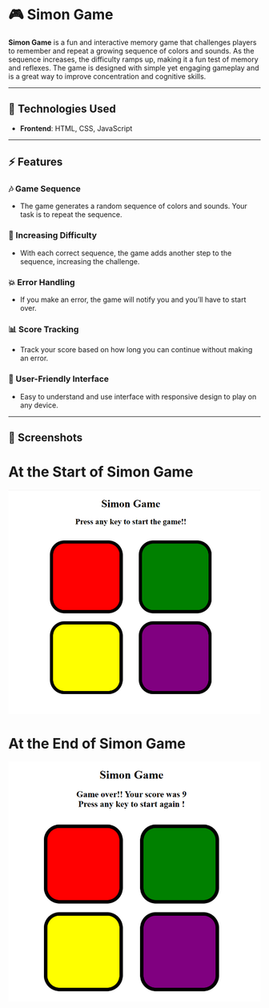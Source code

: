 # 🎮 Simon Game

**Simon Game** is a fun and interactive memory game that challenges players to remember and repeat a growing sequence of colors and sounds. As the sequence increases, the difficulty ramps up, making it a fun test of memory and reflexes. The game is designed with simple yet engaging gameplay and is a great way to improve concentration and cognitive skills.

---

## 🚀 Technologies Used

- **Frontend**: HTML, CSS, JavaScript
  
---

## ⚡ Features

### 🎶 Game Sequence
- The game generates a random sequence of colors and sounds. Your task is to repeat the sequence.

### 🔄 Increasing Difficulty
- With each correct sequence, the game adds another step to the sequence, increasing the challenge.

### 💥 Error Handling
- If you make an error, the game will notify you and you’ll have to start over.

### 📊 Score Tracking
- Track your score based on how long you can continue without making an error.

### 🎯 User-Friendly Interface
- Easy to understand and use interface with responsive design to play on any device.

---

## 📸 Screenshots
 # At the Start of Simon Game
![At the Start of Simon Game](./Start-Of-Game.png)

 # At the End of Simon Game
![At the End of Simon Game](./End-Of-Game.png)

